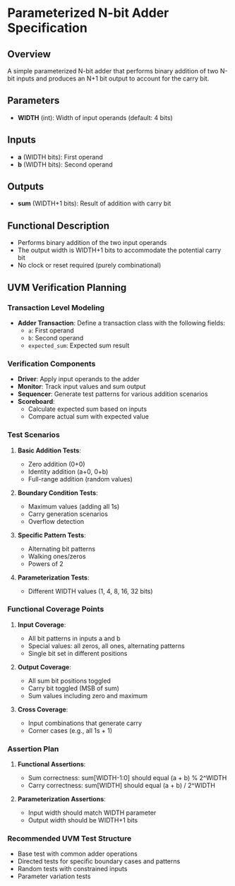 # Parameterized N-bit Adder Specification

## Overview
A simple parameterized N-bit adder that performs binary addition of two N-bit inputs and produces an N+1 bit output to account for the carry bit.

## Parameters
- **WIDTH** (int): Width of input operands (default: 4 bits)

## Inputs
- **a** (WIDTH bits): First operand
- **b** (WIDTH bits): Second operand

## Outputs
- **sum** (WIDTH+1 bits): Result of addition with carry bit

## Functional Description
- Performs binary addition of the two input operands
- The output width is WIDTH+1 bits to accommodate the potential carry bit
- No clock or reset required (purely combinational)

## UVM Verification Planning

### Transaction Level Modeling
- **Adder Transaction**: Define a transaction class with the following fields:
  - `a`: First operand
  - `b`: Second operand
  - `expected_sum`: Expected sum result

### Verification Components
- **Driver**: Apply input operands to the adder
- **Monitor**: Track input values and sum output
- **Sequencer**: Generate test patterns for various addition scenarios
- **Scoreboard**: 
  - Calculate expected sum based on inputs
  - Compare actual sum with expected value

### Test Scenarios
1. **Basic Addition Tests**:
   - Zero addition (0+0)
   - Identity addition (a+0, 0+b)
   - Full-range addition (random values)

2. **Boundary Condition Tests**:
   - Maximum values (adding all 1s)
   - Carry generation scenarios
   - Overflow detection

3. **Specific Pattern Tests**:
   - Alternating bit patterns
   - Walking ones/zeros
   - Powers of 2

4. **Parameterization Tests**:
   - Different WIDTH values (1, 4, 8, 16, 32 bits)

### Functional Coverage Points
1. **Input Coverage**:
   - All bit patterns in inputs a and b
   - Special values: all zeros, all ones, alternating patterns
   - Single bit set in different positions

2. **Output Coverage**:
   - All sum bit positions toggled
   - Carry bit toggled (MSB of sum)
   - Sum values including zero and maximum

3. **Cross Coverage**:
   - Input combinations that generate carry
   - Corner cases (e.g., all 1s + 1)

### Assertion Plan
1. **Functional Assertions**:
   - Sum correctness: sum[WIDTH-1:0] should equal (a + b) % 2^WIDTH
   - Carry correctness: sum[WIDTH] should equal (a + b) / 2^WIDTH

2. **Parameterization Assertions**:
   - Input width should match WIDTH parameter
   - Output width should be WIDTH+1 bits

### Recommended UVM Test Structure
- Base test with common adder operations
- Directed tests for specific boundary cases and patterns
- Random tests with constrained inputs
- Parameter variation tests